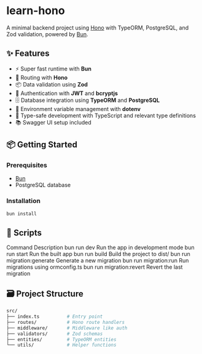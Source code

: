 # learn-hono

A minimal backend project using [Hono](https://hono.dev/) with TypeORM, PostgreSQL, and Zod validation, powered by [Bun](https://bun.sh/).

## ✨ Features

- ⚡ Super fast runtime with **Bun**
- 🧭 Routing with **Hono**
- 📦 Data validation using **Zod**
- 🔐 Authentication with **JWT** and **bcryptjs**
- 🗄️ Database integration using **TypeORM** and **PostgreSQL**
- 📄 Environment variable management with **dotenv**
- 🧪 Type-safe development with TypeScript and relevant type definitions
- 📚 Swagger UI setup included

## 📦 Getting Started

### Prerequisites

- [Bun](https://bun.sh/docs/installation)
- PostgreSQL database

### Installation

```bash
bun install
```

## 📂 Scripts

Command Description
bun run dev Run the app in development mode
bun run start Run the built app
bun run build Build the project to dist/
bun run migration:generate Generate a new migration
bun run migration:run Run migrations using ormconfig.ts
bun run migration:revert Revert the last migration

## 🗃 Project Structure

```bash
src/
├── index.ts          # Entry point
├── routes/           # Hono route handlers
├── middleware/       # Middleware like auth
├── validators/       # Zod schemas
├── entities/         # TypeORM entities
└── utils/            # Helper functions
```

